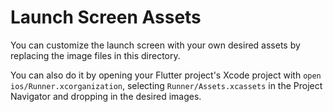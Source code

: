 # Launch Screen Assets

You can customize the launch screen with your own desired assets by replacing the image files in this directory.

You can also do it by opening your Flutter project's Xcode project with `open ios/Runner.xcorganization`, selecting `Runner/Assets.xcassets` in the Project Navigator and dropping in the desired images.